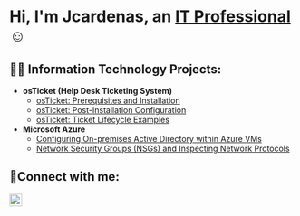 <h1>Hi, I'm Jcardenas, an <a href="https://linkedin.com/in/julian-cardenas-b95216143">IT Professional</a>☺</h1>

<h2>👨‍💻 Information Technology Projects:</h2>

- <b>osTicket (Help Desk Ticketing System)</b>
  - [osTicket: Prerequisites and Installation](https://github.com/jcardenasit/osticket-prereqs)
  - [osTicket: Post-Installation Configuration](https://github.com/jcardenasit/post-install-config)
  - [osTicket: Ticket Lifecycle Examples](https://github.com/jcardenasit/ticket-lifecycle)
- <b>Microsoft Azure</b>
  - [Configuring On-premises Active Directory within Azure VMs](https://github.com/jcardenasit/configure-ad)
  - [Network Security Groups (NSGs) and Inspecting Network Protocols](https://github.com/jcardenasit/azure-network-protocols)

<h2>🤳Connect with me:</h2>


[<img align="left" alt="Jcardenas | LinkedIn" width="22px" src="https://cdn.jsdelivr.net/npm/simple-icons@v3/icons/linkedin.svg" />][linkedin]



[linkedin]: https://linkedin.com/in/julian-cardenas-b95216143

